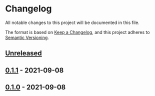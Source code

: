 # Changelog

All notable changes to this project will be documented in this file.

The format is based on [Keep a Changelog](https://keepachangelog.com/en/1.0.0/),
and this project adheres to [Semantic Versioning](https://semver.org/spec/v2.0.0.html).

## [Unreleased]

## [0.1.1] - 2021-09-08

## [0.1.0] - 2021-09-08

[Unreleased]: https://github.com/giantswarm/starboard-app/compare/v0.1.1...HEAD
[0.1.1]: https://github.com/giantswarm/starboard-app/compare/v0.1.0...v0.1.1
[0.1.0]: https://github.com/giantswarm/starboard-app/releases/tag/v0.1.0

